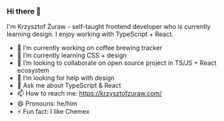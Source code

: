 ### Hi there 👋

I'm Krzysztof Żuraw - self-taught frontend developer who is currently learning design. I enjoy working with TypeScript + React.

- 🔭 I’m currently working on coffee brewing tracker
- 🌱 I’m currently learning CSS + design
- 👯 I’m looking to collaborate on open source project in TS/JS + React ecosystem
- 🤔 I’m looking for help with design
- 💬 Ask me about TypeScript & React
- 📫 How to reach me: https://krzysztofzuraw.com/
- 😄 Pronouns: he/him
- ⚡ Fun fact: I like Chemex

